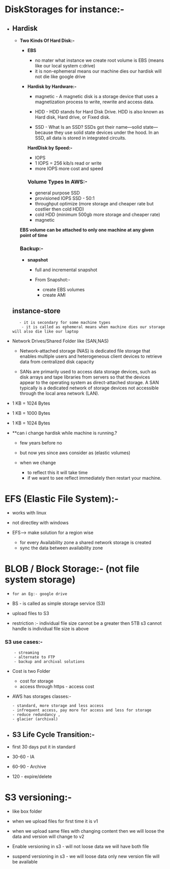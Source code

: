 # DiskStorages for instance:-

- ## Hardisk
   
   - **Two Kinds Of Hard Disk:-**

      - **EBS**
       
         - no mater what instance we create root volume is EBS (means like our local system c:drive)
         - it is non-ephemeral means our machine dies our hardisk will not die like google drive


     - **Hardisk by Hardware:-**
         
          - magnetic - A magnetic disk is a storage device that uses a magnetization process to write, rewrite and access data. 
          - HDD - HDD stands for Hard Disk Drive. HDD is also known as Hard disk, Hard drive, or Fixed disk.

          - SSD - What Is an SSD? SSDs got their name—solid state—because they use solid state devices under the hood. In an SSD, all data is stored in integrated circuits.

        **HardDisk by Speed:-**

        - IOPS
        - 1 IOPS = 256 kib/s read or write 
        - more IOPS more cost and speed

        ### Volume Types In AWS:-

          - general purpose SSD
          - provisioned IOPS SSD  - 50:1
          - throughput optimize (more storage and cheaper rate but costlier then cold HDD)
          - cold  HDD (minimum 500gb more storage and cheaper rate)
          - magnetic 

      **EBS volume can be attached to only one machine at any given point of time**


     ### Backup:-

        - **snapshot** 
          
           - full and incremental snapshot 

            - From Snapshot:-

                 - create EBS volumes
                 - create AMI    
    ## instance-store

         - it is secondary for some machine types
          - it is called as ephemeral means when machine dies our storage will also die like our laptop

- Network Drives/Shared Folder like (SAN,NAS)

  - Network-attached storage (NAS) is dedicated file storage that enables multiple users and heterogeneous client devices to retrieve data from centralized disk capacity

  -  SANs are primarily used to access data storage devices, such as disk arrays and tape libraries from servers so that the devices appear to the operating system as direct-attached storage. A SAN typically is a dedicated network of storage devices not accessible through the local area network (LAN).




 - 1 KB = 1024 Bytes
 - 1 KB = 1000 Bytes
 - 1 KB = 1024 Bytes

- **can i change hardisk while machine is running.?
   
    - few years before no
    - but now yes since aws consider as (elastic volumes)
     - when we change 
          
          - to reflect this it will take time 
          - if we want to see reflect immediately then restart your machine.



# EFS (Elastic File System):-

 - works with linux 
 - not directley with windows 
 - EFS--> make solution for a region wise
     
     - for every Availability zone a shared network storage is created  
     - sync the data between availability zone 

 # BLOB / Block Storage:- (not file system storage)

   -     for an Eg:- google drive 

   - BS - is called as simple storage service (S3)

   - upload files to S3
   - restriction :- individual file size cannot be a greater then 5TB
   s3 cannot handle is individual file size is above 

   ### S3 use cases:-
            
        - streaming 
        - alternate to FTP
        - backup and archival solutions

- Cost is two Folder
    
     - cost for storage 
     - access through https - access cost 


- AWS has storages classes:-
               
      - standard, more storage and less access
      - infrequent access, pay more for access and less for storage 
      - reduce redundancy , 
      - glacier (archival)


- ## S3 Life Cycle Transition:-


- first 30 days put it in standard
- 30-60 - IA
- 60-90 - Archive
- 120 - expire/delete


# S3 versioning:-

- like box folder
- when we upload files for first time it is v1
- when we upload same files with changing content then we will loose the data and version will change to v2


- Enable versioning in s3 - will not loose data we will have both file
- suspend versioning in s3 - we will loose data only new version file will be available 












             




























